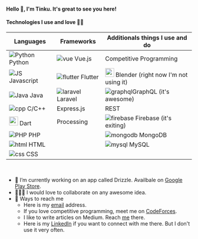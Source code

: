 <!-- Profile Hits](https://hitcounter.pythonanywhere.com/count/tag.svg?url=https%3A%2F%2Fgithub.com%2FTinku10%2Fhit-counter) -->
#### **Hello 👋, I'm Tinku. It's great to see you here!**

#### **Technologies I use and love 💚💙**


| Languages                                             | Frameworks                           | Additionals things I use and do      |
|-------------------------------------------------------|--------------------------------------|--------------------------------------|
|![Python](/Tinku10/Tinku10/logos/python.png) Python                    |![vue](/Tinku10/Tinku10/logos/vue.png) Vue.js         | Competitive Programming              |
|![JS](/Tinku10/Tinku10/logos/javascript.png) Javascript                |![flutter](/Tinku10/Tinku10/logos/flutter.png) Flutter|<img src="/Tinku10/Tinku10/logos/blender.png" height="24" width="24"> Blender (right now I'm not using it) | 
|![Java](/Tinku10/Tinku10/logos/java.png) Java                          |![laravel](/Tinku10/Tinku10/logos/laravel.png) Laravel|![graphql](/Tinku10/Tinku10/logos/icons8-graphql-24.png)GraphQL (it's awesome)               |
|![cpp](/Tinku10/Tinku10//logos/c.png) C/C++                             | Express.js                           | REST                                 |
|<img src="/Tinku10/Tinku10/logos/dart.png" height="24" width="24"> Dart | Processing                           |![firebase](/Tinku10/Tinku10/logos/icons8-firebase-24.png) Firebase (it's exiting)              |
|![PHP](/Tinku10/Tinku10/logos/php.png) PHP                             |                                      |![mongodb](/Tinku10/Tinku10/logos/mongodb.png) MongoDB                              |
|![html](/Tinku10/Tinku10/logos/html.png) HTML                          |                                      |![mysql](/Tinku10/Tinku10/logos/mysql.png) MySQL                                |  
|![css](/Tinku10/Tinku10/logos/css.png) CSS                             |                                      |                                      |
<br>

- 🔭 I’m currently working on an app called Drizzle. Availbale on [Google Play Store](https://play.google.com/store/apps/details?id=com.decipher.drizzle).
- 👨‍👨‍👦 I would love to collaborate on any awesome idea.
- 📮 Ways to reach me
  - Here is my [email](mailto:tinku.kvs@gmail.com) address.
  - If you love competitive programming, meet me on [CodeForces](https://codeforces.com/profile/tinku10).
  - I like to write articles on Medium. Reach [me](https://medium.com/@tinku.kvs) there.
  - Here is my [LinkedIn](https://www.linkedin.com/in/tinkumonikalita/) if you want to connect with me there. But I don't use it very often.
  
